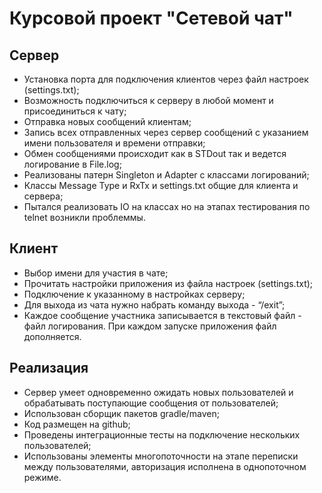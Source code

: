 # Курсовой проект "Сетевой чат"

## Сервер

- Установка порта для подключения клиентов через файл настроек (settings.txt);
- Возможность подключиться к серверу в любой момент и присоединиться к чату;
- Отправка новых сообщений клиентам;
- Запись всех отправленных через сервер сообщений с указанием имени пользователя и времени отправки;
- Обмен сообщениями происходит как в STDout так и ведется логирование в File.log;
- Реализованы патерн Singleton и Adapter с классами логирований;
- Классы Message Type и RxTx и settings.txt общие для клиента и сервера;
- Пытался реализовать IO на классах но на этапах тестирования по telnet возникли проблеммы.

## Клиент

- Выбор имени для участия в чате;
- Прочитать настройки приложения из файла настроек (settings.txt);
- Подключение к указанному в настройках серверу;
- Для выхода из чата нужно набрать команду выхода - “/exit”;
- Каждое сообщение участника записывается в текстовый файл - файл логирования. При каждом запуске приложения файл  дополняется.

## Реализация

- Сервер умеет одновременно ожидать новых пользователей и обрабатывать поступающие сообщения от пользователей;
- Использован сборщик пакетов gradle/maven;
- Код размещен на github;
- Проведены интеграционные тесты на подключение нескольких пользователей;
- Использованы элементы многопоточности на этапе переписки между пользователями, авторизация исполнена в однопоточном режиме.